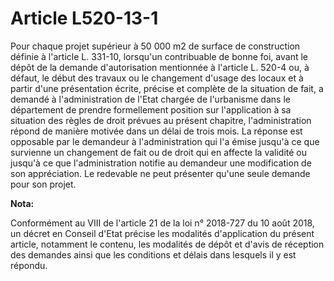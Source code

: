 # Article L520-13-1

Pour chaque projet supérieur à 50 000 m2 de surface de construction définie à l'article L. 331-10, lorsqu'un contribuable de
bonne foi, avant le dépôt de la demande d'autorisation mentionnée à l'article L. 520-4 ou, à défaut, le début des travaux ou
le changement d'usage des locaux et à partir d'une présentation écrite, précise et complète de la situation de fait, a
demandé à l'administration de l'Etat chargée de l'urbanisme dans le département de prendre formellement position sur
l'application à sa situation des règles de droit prévues au présent chapitre, l'administration répond de manière motivée dans
un délai de trois mois. La réponse est opposable par le demandeur à l'administration qui l'a émise jusqu'à ce que survienne
un changement de fait ou de droit qui en affecte la validité ou jusqu'à ce que l'administration notifie au demandeur une
modification de son appréciation. Le redevable ne peut présenter qu'une seule demande pour son projet.

**Nota:**

Conformément au VIII de l'article 21 de la loi n° 2018-727 du 10 août 2018, un décret en Conseil d'Etat précise les modalités
d'application du présent article, notamment le contenu, les modalités de dépôt et d'avis de réception des demandes ainsi que
les conditions et délais dans lesquels il y est répondu.

